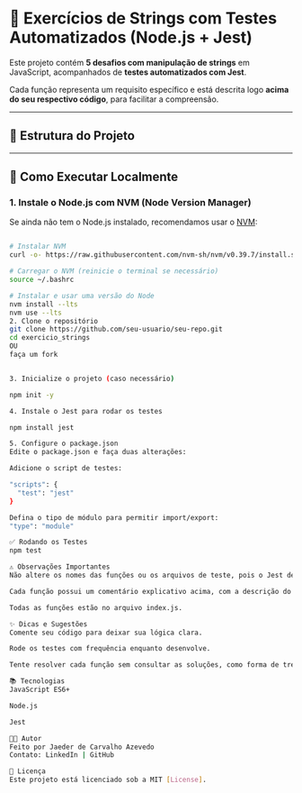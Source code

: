 # 🧠 Exercícios de Strings com Testes Automatizados (Node.js + Jest)

Este projeto contém **5 desafios com manipulação de strings** em JavaScript, acompanhados de **testes automatizados com Jest**.

Cada função representa um requisito específico e está descrita logo **acima do seu respectivo código**, para facilitar a compreensão.

---

## 📁 Estrutura do Projeto


---

## 🚀 Como Executar Localmente

### 1. Instale o Node.js com NVM (Node Version Manager)

Se ainda não tem o Node.js instalado, recomendamos usar o [NVM](https://github.com/nvm-sh/nvm):

```bash

# Instalar NVM
curl -o- https://raw.githubusercontent.com/nvm-sh/nvm/v0.39.7/install.sh | bash

# Carregar o NVM (reinicie o terminal se necessário)
source ~/.bashrc

# Instalar e usar uma versão do Node
nvm install --lts
nvm use --lts
2. Clone o repositório
git clone https://github.com/seu-usuario/seu-repo.git
cd exercicio_strings
OU
faça um fork


3. Inicialize o projeto (caso necessário)

npm init -y

4. Instale o Jest para rodar os testes

npm install jest

5. Configure o package.json
Edite o package.json e faça duas alterações:

Adicione o script de testes:

"scripts": {
  "test": "jest"
}

Defina o tipo de módulo para permitir import/export:
"type": "module"

✅ Rodando os Testes
npm test

⚠️ Observações Importantes
Não altere os nomes das funções ou os arquivos de teste, pois o Jest depende disso para funcionar corretamente.

Cada função possui um comentário explicativo acima, com a descrição do exercício.

Todas as funções estão no arquivo index.js.

✨ Dicas e Sugestões
Comente seu código para deixar sua lógica clara.

Rode os testes com frequência enquanto desenvolve.

Tente resolver cada função sem consultar as soluções, como forma de treino.

📚 Tecnologias
JavaScript ES6+

Node.js

Jest

🧑‍💻 Autor
Feito por Jaeder de Carvalho Azevedo
Contato: LinkedIn | GitHub

📜 Licença
Este projeto está licenciado sob a MIT [License].

